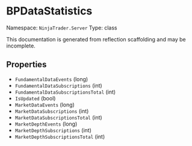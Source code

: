 # BPDataStatistics

Namespace: `NinjaTrader.Server`
Type: class

This documentation is generated from reflection scaffolding and may be incomplete.

## Properties
- `FundamentalDataEvents` (long)
- `FundamentalDataSubscriptions` (int)
- `FundamentalDataSubscriptionsTotal` (int)
- `IsUpdated` (bool)
- `MarketDataEvents` (long)
- `MarketDataSubscriptions` (int)
- `MarketDataSubscriptionsTotal` (int)
- `MarketDepthEvents` (long)
- `MarketDepthSubscriptions` (int)
- `MarketDepthSubscriptionsTotal` (int)
